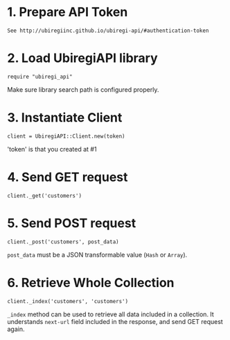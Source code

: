 # 1. Prepare API Token

    See http://ubiregiinc.github.io/ubiregi-api/#authentication-token

# 2. Load UbiregiAPI library

    require "ubiregi_api"

Make sure library search path is configured properly.

# 3. Instantiate Client

    client = UbiregiAPI::Client.new(token)

'token' is that you created at #1

# 4. Send GET request

    client._get('customers')

# 5. Send POST request

    client._post('customers', post_data)

`post_data` must be a JSON transformable value (`Hash` or `Array`).

# 6. Retrieve Whole Collection

    client._index('customers', 'customers')

`_index` method can be used to retrieve all data included in a collection.
It understands `next-url` field included in the response, and send GET request again.

